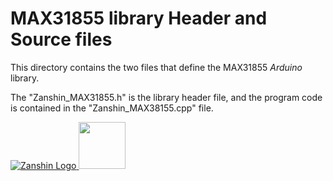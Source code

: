 # MAX31855 library Header and Source files<br>

This directory contains the two files that define the MAX31855 *Arduino* library.

The "Zanshin_MAX31855.h" is the library header file, and the program code is contained in the "Zanshin_MAX38155.cpp" file.

[![Zanshin Logo](https://zanduino.github.io/Images/zanshinkanjitiny.gif) <img src="https://zanduino.github.io/Images/zanshintext.gif" width="75"/>](https://www.sv-zanshin.com)
